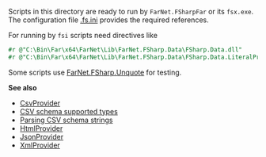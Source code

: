 Scripts in this directory are ready to run by `FarNet.FSharpFar` or its `fsx.exe`.
The configuration file [.fs.ini](.fs.ini) provides the required references.

For running by `fsi` scripts need directives like

```fsharp
#r @"C:\Bin\Far\x64\FarNet\Lib\FarNet.FSharp.Data\FSharp.Data.dll"
#r @"C:\Bin\Far\x64\FarNet\Lib\FarNet.FSharp.Data\FSharp.Data.LiteralProviders.Runtime.dll"
```

Some scripts use [FarNet.FSharp.Unquote](https://github.com/nightroman/FarNet.FSharp.Unquote) for testing.

**See also**

- [CsvProvider](http://fsprojects.github.io/FSharp.Data/library/CsvProvider.html)
- [CSV schema supported types](https://github.com/fsprojects/FSharp.Data/blob/main/src/Csv/CsvInference.fs)
- [Parsing CSV schema strings](http://fssnip.net/te)
- [HtmlProvider](https://fsprojects.github.io/FSharp.Data/library/HtmlProvider.html)
- [JsonProvider](https://fsprojects.github.io/FSharp.Data/library/JsonProvider.html)
- [XmlProvider](https://fsprojects.github.io/FSharp.Data/library/XmlProvider.html)
